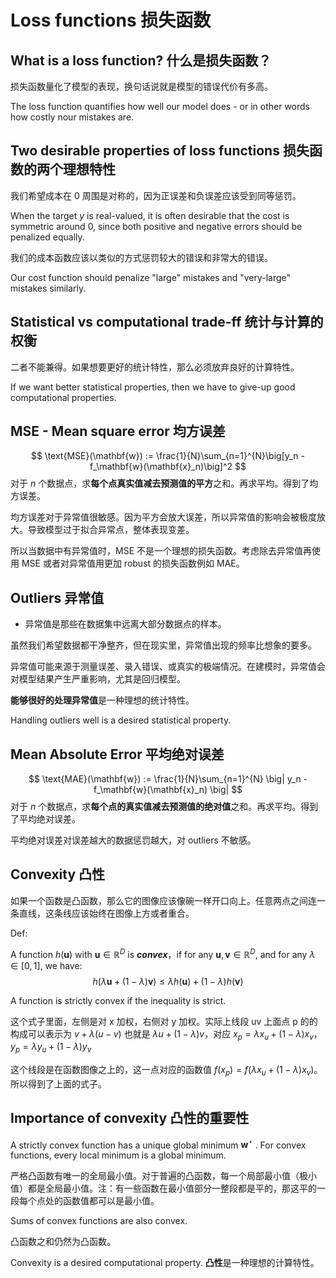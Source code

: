 # Loss functions 损失函数

## What is a loss function? 什么是损失函数？

损失函数量化了模型的表现，换句话说就是模型的错误代价有多高。

The loss function quantifies how well our model does - or in other words how costly nour mistakes are.

## Two desirable properties of loss functions 损失函数的两个理想特性

我们希望成本在 $0$ 周围是对称的，因为正误差和负误差应该受到同等惩罚。

When the target $y$ is real-valued, it is often desirable that the cost is symmetric around $0$, since both positive and negative errors should be penalized equally.

我们的成本函数应该以类似的方式惩罚较大的错误和非常大的错误。

Our cost function should penalize "large" mistakes and "very-large" mistakes similarly.

## Statistical vs computational trade-ff 统计与计算的权衡

二者不能兼得。如果想要更好的统计特性，那么必须放弃良好的计算特性。

If we want better statistical properties, then we have to give-up good computational properties.

## MSE - Mean square error 均方误差

$$
\text{MSE}(\mathbf{w}) := \frac{1}{N}\sum_{n=1}^{N}\big[y_n - f_\mathbf{w}(\mathbf{x}_n)\big]^2
$$
对于 $n$ 个数据点，求**每个点真实值减去预测值的平方**之和。再求平均。得到了均方误差。

均方误差对于异常值很敏感。因为平方会放大误差，所以异常值的影响会被极度放大。导致模型过于拟合异常点，整体表现变差。

所以当数据中有异常值时，MSE 不是一个理想的损失函数。考虑除去异常值再使用 MSE 或者对异常值用更加 robust 的损失函数例如 MAE。

## Outliers 异常值
- 异常值是那些在数据集中远离大部分数据点的样本。

虽然我们希望数据都干净整齐，但在现实里，异常值出现的频率比想象的要多。

异常值可能来源于测量误差、录入错误、或真实的极端情况。在建模时，异常值会对模型结果产生严重影响，尤其是回归模型。


**能够很好的处理异常值**是一种理想的统计特性。

Handling outliers well is a desired statistical property.

## Mean Absolute Error 平均绝对误差

$$
\text{MAE}(\mathbf{w}) := \frac{1}{N}\sum_{n=1}^{N} \big| y_n - f_\mathbf{w}(\mathbf{x}_n) \big|
$$
对于 $n$ 个数据点，求**每个点的真实值减去预测值的绝对值**之和。再求平均。得到了平均绝对误差。

平均绝对误差对误差越大的数据惩罚越大，对 outliers 不敏感。

## Convexity 凸性

如果一个函数是凸函数，那么它的图像应该像碗一样开口向上。任意两点之间连一条直线，这条线应该始终在图像上方或者重合。

Def: 

A function $h(\mathbf{u})$ with $\mathbf{u}\in \mathbb{R}^{D}$ is ***convex***，if for any $\mathbf{u},\mathbf{v} \in \mathbb{R}^{D}$, and for any $\lambda\in [0,1]$, we have:
$$
h(\lambda\mathbf{u} + (1-\lambda)\mathbf{v}) \leq \lambda h(\mathbf{u}) + (1-\lambda)h(\mathbf{v})
$$

A function is strictly convex if the inequality is strict.

这个式子里面，左侧是对 x 加权，右侧对 y 加权。实际上线段 uv 上面点 p 的的构成可以表示为 $v+\lambda(u-v)$ 也就是 $\lambda u + (1-\lambda)v$，对应 $x_p=\lambda x_u + (1-\lambda)x_v$，$y_p=\lambda y_u + (1-\lambda)y_v$

这个线段是在函数图像之上的，这一点对应的函数值 $f(x_p)=f(\lambda x_u + (1-\lambda)x_v)$。所以得到了上面的式子。

## Importance of convexity 凸性的重要性

A strictly convex function has a unique global minimum $\mathbf{w}^\star$ . For convex functions, every local minimum is a global minimum.

严格凸函数有唯一的全局最小值。对于普遍的凸函数，每一个局部最小值（极小值）都是全局最小值。注：有一些函数在最小值部分一整段都是平的，那这平的一段每个点处的函数值都可以是最小值。

Sums of convex functions are also convex.

凸函数之和仍然为凸函数。

Convexity is a desired computational property.
**凸性**是一种理想的计算特性。







